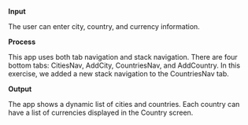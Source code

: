 **Input**

The user can enter city, country, and currency information. 

**Process**

This app uses both tab navigation and stack navigation. There are four bottom tabs: CitiesNav, AddCity, CountriesNav, and AddCountry. In this exercise, we added a new stack navigation to the CountriesNav tab. 

**Output**

The app shows a dynamic list of cities and countries. Each country can have a list of currencies displayed in the Country screen.
